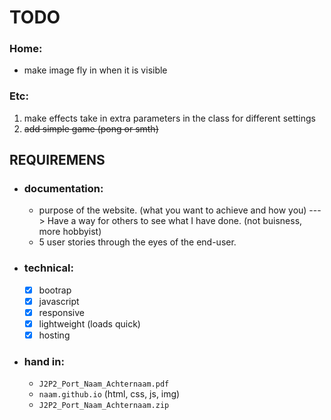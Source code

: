 # TODO
### Home:
- make image fly in when it is visible

### Etc:
1. make effects take in extra parameters in the class for different settings
0. ~~add simple game (pong or smth)~~

## REQUIREMENS
- ### documentation:
    - purpose of the website. (what you want to achieve and how you) ---> Have a way for others to see what I have done. (not buisness, more hobbyist)
    - 5 user stories through the eyes of the end-user.

- ### technical:
    - [X] bootrap
    - [X] javascript
    - [X] responsive
    - [X] lightweight (loads quick)
    - [X] hosting

- ### hand in:
    - `J2P2_Port_Naam_Achternaam.pdf`
    - `naam.github.io` (html, css, js, img)
    - `J2P2_Port_Naam_Achternaam.zip`